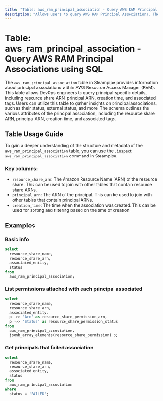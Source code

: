 ```yaml
---
title: "Table: aws_ram_principal_association - Query AWS RAM Principal Associations using SQL"
description: "Allows users to query AWS RAM Principal Associations. The `aws_ram_principal_association` table in Steampipe provides information about principal associations within AWS Resource Access Manager (RAM). This table allows DevOps engineers to query principal-specific details, including resource share ARN, principal ARN, creation time, and associated tags. Users can utilize this table to gather insights on principal associations, such as their status, external status, and more. The schema outlines the various attributes of the principal association, including the resource share ARN, principal ARN, creation time, and associated tags."
---
```


# Table: aws_ram_principal_association - Query AWS RAM Principal Associations using SQL

The `aws_ram_principal_association` table in Steampipe provides information about principal associations within AWS Resource Access Manager (RAM). This table allows DevOps engineers to query principal-specific details, including resource share ARN, principal ARN, creation time, and associated tags. Users can utilize this table to gather insights on principal associations, such as their status, external status, and more. The schema outlines the various attributes of the principal association, including the resource share ARN, principal ARN, creation time, and associated tags.

## Table Usage Guide

To gain a deeper understanding of the structure and metadata of the `aws_ram_principal_association` table, you can use the `.inspect aws_ram_principal_association` command in Steampipe.

### Key columns:

- `resource_share_arn`: The Amazon Resource Name (ARN) of the resource share. This can be used to join with other tables that contain resource share ARNs.
- `principal_arn`: The ARN of the principal. This can be used to join with other tables that contain principal ARNs.
- `creation_time`: The time when the association was created. This can be used for sorting and filtering based on the time of creation.

## Examples

### Basic info

```sql
select
  resource_share_name,
  resource_share_arn,
  associated_entity,
  status
from
  aws_ram_principal_association;
```

### List permissions attached with each principal associated

```sql
select
  resource_share_name,
  resource_share_arn,
  associated_entity,
  p ->> 'Arn' as resource_share_permission_arn,
  p ->> 'Status' as resource_share_permission_status
from
  aws_ram_principal_association,
  jsonb_array_elements(resource_share_permission) p;
```

### Get principals that failed association

```sql
select
  resource_share_name,
  resource_share_arn,
  associated_entity,
  status
from
  aws_ram_principal_association
where
  status = 'FAILED';
```
